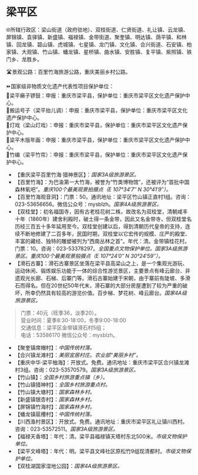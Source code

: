 # 梁平区  
🌐所辖行政区：梁山街道（政府驻地）、双桂街道、仁贤街道、礼让镇、云龙镇、屏锦镇、袁驿镇、新盛镇、福禄镇、金带街道、聚奎镇、明达镇、荫平镇、和林镇、回龙镇、碧山镇、虎城镇、七星镇、龙门镇、文化镇、合兴街道、石安镇、柏家镇、大观镇、竹山镇、蟠龙镇、星桥镇、曲水镇、安胜镇、复平镇、紫照镇、铁门乡、龙胜乡。  
  
🛣️景观公路：百里竹海旅游公路，重庆美丽乡村公路。  
  
⏩国家级非物质文化遗产代表性项目保护单位：  
🔸梁平癞子锣鼓：申报：重庆市梁平县，保护单位：重庆市梁平区文化遗产保护中心。  
🔸搬运号子（梁平抬儿调）：申报：重庆市梁平县，保护单位：重庆市梁平区文化遗产保护中心。  
🔸灯戏（梁山灯戏）：申报：重庆市梁平县，保护单位：重庆市梁平区文化遗产保护中心。  
🔸梁平木版年画：申报：重庆市梁平县，保护单位：重庆市梁平区文化遗产保护中心。  
🔸竹编（梁平竹帘）：申报：重庆市梁平县，保护单位：重庆市梁平区文化遗产保护中心。  
  
* 【重庆梁平百里竹海·猎神景区】：*国家3A级旅游景区。*  
* 【百里竹海】：为巴渝第一大竹海，被誉为“竹类博物馆”，还被评为“首批中国森林氧吧”。*重庆100个最美观景拍摄点（E 107°34′7″ N 30°41′9″）。*
* 【百里竹海观音洞】：门票：50。通讯地址：梁平区竹山镇正直村1组。咨询：023-53656656。微信公众号：mysblzh。*国家4A级旅游景区。*  
* 【双桂堂】：初名福国寺，因有古老桂花树二株，故改名为双桂堂，清朝咸丰十年（1860年）建舍利殿时，破土得一条金带，因此又名金带寺，但双桂堂名历经三百五十多年延用至今。双桂堂创建以后，得到清朝历代皇帝的支持，连续不断地修建了二百多年，民国时期，双桂堂以它宏传的规模、庄严的殿堂、丰富的藏经、独特的雕塑被列为“西南丛林之首”。年代：清。金带镇桂花村。门票：10。咨询：023-53378297。*全国重点文物保护单位。国家3A级旅游景区。重庆100个最美观景拍摄点（E 107°24′0″ N 30°24′59″）。*
* 【滑石古寨】：滑石古寨景区坐落在梁平县高梁山之上，是一个集观光游玩、运动休闲、锻炼娱乐功能于一体的综合性游览景区，主要景点有峰云廊台、非遗观光长廊、石梯、后寨门等。滑石古寨始建于宋朝，由于寨前有陡坡、多滑石而得名。但在20世纪50年代末，滑石寨的大部分房屋遭到了较为严重的破坏，所幸仍然具有较高的游览价值。百步梯、梦花树、峰云廊台。*国家4A级旅游景区。*  
> 门票：40元（旺季36，淡季20）。  
> 营业时间：夏季8:30-18:00，冬季9:00-18:00  
> 交通信息：梁平区金带镇滑石村5组；  
> 电话：53586170
> 微信公众号：mysblzh。 
* 【聚奎镇席帽村】：*中国传统村落。*
* 【合兴镇龙滩村】：*美丽宜居村庄。农业部“美丽乡村”。*
* 【重庆中华·梁平柚海】：开放式。免费。通讯地址：重庆市梁平区合兴镇龙滩村3组。咨询：023-53570579。*国家3A级旅游景区。*  
* 【竹山镇】：*全国乡村旅游重点镇（乡）。*
* 【竹山镇猎神村】：*全国乡村旅游重点村。*
* 【竹山镇大塘村】：*国家森林乡村。*
* 【新盛镇银杏村】：*国家森林乡村。*
* 【屏锦镇竹海村】：*国家森林乡村。*
* 【蟠龙镇扈槽村】：*中国传统村落。*  
* 【川西渔村景区】：开放式。免费。通讯地址：重庆市梁平区礼让镇川西村。咨询：023-53572511。*国家3A级旅游景区。*  
* 【福禄天香塔】：年代：清。梁平县福禄镇天塔村东北500米。*市级文物保护单位。*  
* 【梁平文峰塔】：年代：明。梁平县文峰社区原松竹9组现清都村。*市级文物保护单位。*  
* 【双桂湖国家湿地公园】：*国家4A级旅游景区。*  
